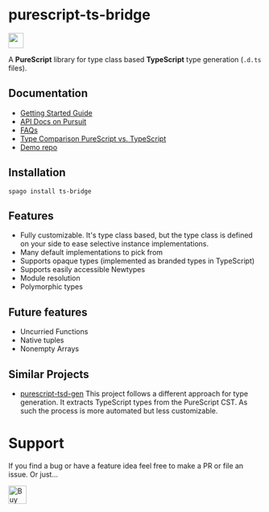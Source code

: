 # purescript-ts-bridge

<img
src="https://media.tenor.com/MRCIli40TYoAAAAi/under-construction90s-90s.gif" width="30">

A **PureScript** library for type class based **TypeScript** type generation (`.d.ts` files).

## Documentation

- [Getting Started Guide](docs/getting-started.md)
- [API Docs on Pursuit](https://pursuit.purescript.org/packages/purescript-ts-bridge)
- [FAQs](docs/faq.md)
- [Type Comparison PureScript vs. TypeScript](docs/type-comparison.md)
- [Demo repo](https://github.com/thought2/purescript-ts-bridge.demo)

## Installation

```
spago install ts-bridge
```

## Features

- Fully customizable. It's type class based, but the type class is defined on your side to ease selective instance implementations.
- Many default implementations to pick from
- Supports opaque types (implemented as branded types in TypeScript)
- Supports easily accessible Newtypes
- Module resolution
- Polymorphic types

## Future features

- Uncurried Functions
- Native tuples
- Nonempty Arrays

## Similar Projects

- [purescript-tsd-gen](https://github.com/minoki/purescript-tsd-gen)
  This project follows a different approach for type generation. It extracts TypeScript types from the PureScript CST. As such the process is more automated but less customizable.

# Support

If you find a bug or have a feature idea feel free to make a PR or file an issue. Or just...

<a href='https://ko-fi.com/C0C3HQFRF' target='_blank'><img height='36' style='border:0px;height:36px;' src='https://storage.ko-fi.com/cdn/kofi4.png?v=3' border='0' alt='Buy Me a Coffee at ko-fi.com' /></a>

